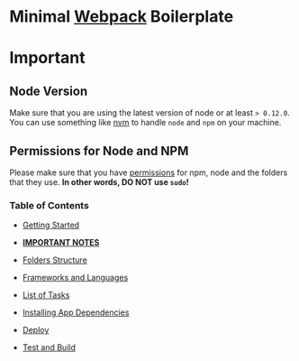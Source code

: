 # Minimal [Webpack](https://github.com/petehunt/webpack-howto) Boilerplate

# Important

## Node Version

Make sure that you are using the latest version of node or at least `> 0.12.0`. You can use something like [nvm](https://github.com/creationix/nvm) to handle `node` and `npm` on your machine.

## Permissions for Node and NPM

Please make sure that you have [permissions](https://docs.npmjs.com/getting-started/fixing-npm-permissions) for npm, node and the folders that they use. **In other words, DO NOT use `sudo`!**

### Table of Contents

- [Getting Started](./docs/start.md)

- **[IMPORTANT NOTES](./docs/notes.md)**

- [Folders Structure](./docs/folders.md)

- [Frameworks and Languages](./docs/details.md)

- [List of Tasks](./docs/tasks.md)

- [Installing App Dependencies](./docs/deps.md)

- [Deploy](./docs/deploy.md)

- [Test and Build](./docs/test.md)
